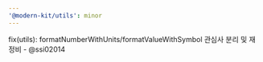 ```yaml
---
'@modern-kit/utils': minor
---
```


fix(utils): formatNumberWithUnits/formatValueWithSymbol 관심사 분리 및 재정비 - @ssi02014
